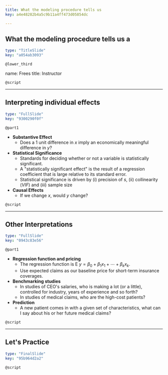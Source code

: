 ```yaml
---
title: What the modeling procedure tells us
key: a4e48282b4a5c9b11a4ff473d05854dc

---
```

## What the modeling procedure tells us a

```yaml
type: "TitleSlide"
key: "a054ab3093"
```

`@lower_third`

name: Frees
title: Instructor


`@script`



---
## Interpreting individual effects

```yaml
type: "FullSlide"
key: "9300290f0f"
```

`@part1`
- **Substantive Effect**
    - Does a 1 unit difference in $x$ imply an economically meaningful difference in $y$?
- **Statistical Significance**
    - Standards for deciding whether or not a variable is statistically significant.
    - A "statistically significant effect" is the result of a  regression coefficient that is large relative to its standard error.
    - Statistical significance is driven by (i) precision of $s$, (ii) collinearity ($VIF$) and (iii) sample size
- **Causal Effects**
    - If we change $x$, would $y$ change?


`@script`



---
## Other Interpretations

```yaml
type: "FullSlide"
key: "0943c83e56"
```

`@part1`
- **Regression function and pricing**
    - The regression function is $\mathrm{E~}y = \beta_0 + \beta_1 x_1 + \cdots +\beta _k x_k$.
    - Use expected claims as our baseline price for short-term insurance coverages.
- **Benchmarking studies**
    - In studies of CEO's salaries, who is making a lot (or a little), controlled for industry, years of experience and so
   forth?
    - In studies of medical claims, who are the high-cost patients?
- **Prediction**
    - A new patient comes in with a given set of characteristics, what can I say about his or her future medical claims?


`@script`



---
## Let's Practice

```yaml
type: "FinalSlide"
key: "95b964d2a2"
```

`@script`


